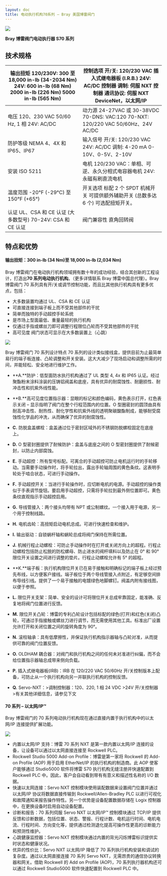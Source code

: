 ```yaml
---
layout: doc
title: 电动执行机构70系列 – Bray 美国博雷阀门
---
```


![](/2022/09/download-2.png)

**Bray 博雷阀门电动执行器 S70 系列**

## 技术规格

| 输出扭矩 120/230V: 300 至 18,000 in-lb (34-2034 Nm) 24V: 600 in-lb (68 Nm) 2000 in-lb (226 Nm) 5000 in-lb (565 Nm) | 控制选项 开/关: 120/230 VAC 插入式继电器板 (I.R.B.) 24V: AC/DC 控制器 调制: 伺服 NXT 控制器 通讯协议: 伺服 NXT DeviceNet，以太网/IP |
| ------------------------------------------------------------------------------------------------------------------ | ----------------------------------------------------------------------------------------------------------------------------------- |
| 电压 120、230 VAC 50/60 Hz, 1 相 24V: AC/DC                                                                        | 动力源 24-27VAC 或 30-38VDC 70-DNS: VAC:120 70-NXT: 120/220 VAC 50/60Hz、24V AC/DC                                                  |
| 防护等级 NEMA 4、4X 和 IP65、IP67                                                                                  | 输入信号 开/关: 120/230 VAC 24V: AC/DC 调制: 4-20 mA 0-10V、0-5V、2-10V                                                             |
| 安装 ISO 5211                                                                                                      | 电机 120/230 VAC：单相、可逆、永久分相式电容器电机 24V: 永磁有刷直流电机                                                            |
| 温度范围 \-20°F (-29°C) 至 150°F (+65°)                                                                            | 开关选项 标配 2 个 SPDT 机械开关 可提供额外辅助开关 (总数多达 6 个) 可选配扭矩开关。                                                |
| 认证 UL、CSA 和 CE 认证 (大多数型号) 70-24V: CSA 和 CE 认证                                                        | 阀门兼容性 直角回转阀                                                                                                               |

## 特点和优势

#### 输出扭矩：300 in-lb (34 Nm)至 18,000 in-lb (2,034 Nm)

Bray 博雷阀门在电动执行机构领域拥有数十年的成功经验，结合其创新的工程设计，打造出**70 系列电动执行机构**。（更多详情联系 Bray 博雷中国总代理）。Bray 博雷阀门 70 系列具有开/关或调节控制功能，而且比其他执行机构具有更多优点，包括：

- 大多数装置均通过 UL、CSA 和 CE 认证
- 可直接连接到端子板上而不受其他部件的干扰
- 简单而独特的手动超控手轮系统
- 是市场上型面最低、重量最轻的执行机构
- 仅通过手指或螺丝刀即可调整行程限位凸轮而不受其他部件的干扰
- 高可见度 阀门状态可显示在大多数装置上（心跳）

![](/2022/09/s70-cutaway-min-721x1024.png)

Bray 博雷阀门 70 系列设计特点 70 系列的设计类似接线盒，提供目前为止最简单易行的端子板连接、凸轮调整和开关安装。这大大减少了现场启动和调整所需的时间，并能轻松、安全地进行维护工作。

- **A.**防护：低型面防水执行机构通过了 UL 类型 4, 4x 和 IP65 认证。经过聚酯粉末涂料涂装的压铸铝阀盖和底座，具有优异的耐腐蚀性、耐磨损性、耐冲击性和抗紫外线性能。
- **B.**高可见度位置指示器：显眼的标记和颜色编码，黄色表示打开，红色表示关闭 – 显示指明了阀门在整个行程范围内的位置。O 型圈密封的圆顶由具有耐高冲击性、耐热性、耐化学性和抗紫外线的透明聚碳酸酯制成，能够耐受腐蚀性化学品的冲洗，从而确保了优异的耐腐蚀性。
- **C.** 防脱盒盖螺栓：盒盖通过位于密封区域外的不锈钢防脱螺栓固定在底座上。
- **D.** O 型密封圈提供了耐候防护：盒盖与底座之间的 O 型密封圈提供了耐候密封，以防止内部腐蚀。
- **E.** 手动超控：所有型号标配。可离合的手动超控可防止电机运行时的手轮移动。当需要手动操作时，将手轮拉出，露出手轮轴周围的黄色条纹。这表明手轮处于啮合状态，可进行手动操作。

- **F.** 手动超控开关：当进行手轮操作时，应切断电机的电源。手动超控的操作类似于手表调节旋钮。要启用手动超控，只需将手轮拉到最外侧位置即可。黄色条纹直观指示手动超控启用。
- **G.** 导线管接入：两个接头均带有 NPT 或公制螺纹。一个接入用于电源，另一个用于控制线路。
- **H.** 电机齿轮：高扭矩启动电机总成。可进行快速检查和维护。
- **I.** 输出驱动：自锁蜗杆轴和蜗轮总成将阀门保持在所需位置。
- **J.** 机械行程止动螺栓：可防止手动操作时在打开或关闭方向上的超程。行程止动螺栓包括防止松脱的防松螺母、防止进水的阀杆填料以及防止在 0° 和 90° 限位开关设置之间进行调整的垫片。行程止动螺栓允许有 5° 的超程。
- **K.**端子板：执行机构限位开关已在易于接触和明确标记的端子板上经过预先布线，以方便客户接线。端子板位于两个导线管接入点附近，有足够空间排布导线引线。提供了一个易于接触的电镀绿色地脚螺钉。阀盖内附有接线图，以便于参照。
- **L.** 限位开关支架：简单、安全的设计可将限位开关总成牢靠固定，能准确、反复地将阀门位置进行反馈。
- **M.** 限位开关凸轮：博雷的专利凸轮设计包括标配的绿色(打开)和红色(关闭)凸轮，可通过手指接触或螺丝刀进行调节，而无需使用其他工具。标准出厂设置允许打开和关闭位置之间的旋转角度为 90°。
- **N.** 滚柱轴承：具有低摩擦性，并保证执行机构指示器轴与凸轮对准，从而提供可靠的阀门位置反馈。
- **O.** OLDHAM 耦合器：对阀门和执行机构之间的任何未对准进行纠偏，而不会给位置指示器轴总成带来侧向负载。
- **P.** 插入式继电器板(IRB)：IRB 在 120/220 VAC 50/60Hz 开/关控制版本上配备，可防止从一个执行机构向另一并联执行机构的控制反馈。
- **Q.** Servo-NXT：>调制控制器：120、220, 1 相 24 VDC >24V 开/关控制器 >有关其他详细信息，请参见下文

#### 70 系列 – 以太网/IP™

Bray 博雷阀门的 70 系列电动执行机构现在通过直接内置于执行机构中的以太网/IP 连接提供扩展功能。

![](/2022/09/download-1.png)

- 内置以太网/IP 支持：博雷 70 系列 NXT 是第一款内置以太网/IP 连接的设备，让设备可以通过以太网直接连接至 Rockwell PLC。
- Rockwell Studio 5000 Add-on Profile：博雷是第一家将 Rockwell 的 Add-on Profile (AOP) 用于启用 EtherNet/IP 的执行机构的制造商。此 AOP 使客户能够通过 Studio5000 软件将博雷 S70 执行机构无缝注册并快速配置到 Rockwell PLC 中。因此，客户会自动看到带有有意义和描述性名称的 I/O 数据。
- 快速以太网连接：Servo NXT 控制模块使用装配数据来设置阀门位置并通过以太网/IP 协议将数据直接传输到 Rockwell/Allen-Bradley PLC 以进行可视化和故障通知来报告操作特性。另一个优势是设备配置数据存储在 Logix 控制器中，在更换设备时启用自动设备配置。
- 诊断和报告：70 系列伺服 Servo NXT 以太网/IP™ 控制模块通过 TCP/IP 提供反馈和诊断数据，包括位置、状态、警报、行程计数、电机运行时间、电机电流、行程时间、方向变化等，提供通过检测退化提高可操作性更高的诊断能力和预测性维护。
- 心跳健康监控器：Servo NXT 控制模块通过内置的背光闪烁博雷标识提供实时状态和健康状况。
- 优异的性价比：Servo NXT 以太网/IP 降低了 70 系列执行机构安装和调试的复杂度。通过以太网直接连接 70 系列 Servo NXT，无需昂贵的通信协议转换器和网关。借助 Rockwell 的 Add on Profile (AOP)，70 系列执行器机构还可以通过 Rockwell Studio5000 软件快速配置到 Rockwell PLC 中。
